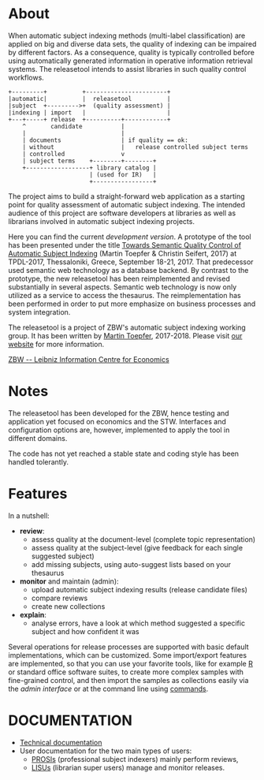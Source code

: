 # About

When automatic subject indexing methods (multi-label classification) are applied 
on big and diverse data sets, the quality of indexing can be impaired by different factors. 
As a consequence, quality is typically controlled before using automatically generated information 
in operative information retrieval systems.
The releasetool intends to assist libraries in such quality control workflows.

```
+---------+          +-----------------------+
|automatic|          |  releasetool          |
|subject  +--------->+  (quality assessment) |
|indexing | import   |                       |
+---+-----+ release  +----------+------------+
    ^       candidate           | 
    |                           |
    | documents                 | if quality == ok:
    | without                   |   release controlled subject terms
    | controlled                v
    | subject terms    +--------+--------+
    +------------------+ library catalog |
                       | (used for IR)   |
                       +-----------------+
```

The project aims to build a straight-forward web application as a starting point 
for quality assessment of automatic subject indexing.
The intended audience of this project are software developers at libraries 
as well as librarians involved in automatic subject indexing projects.

Here you can find the current _development version_.
A prototype of the tool has been presented under the title
[Towards Semantic Quality Control of Automatic Subject Indexing](http://dx.doi.org/doi:10.1007/978-3-319-67008-9_56)
(Martin Toepfer &amp; Christin Seifert, 2017)
at TPDL-2017, Thessaloniki, Greece, September 18-21, 2017.
That predecessor used semantic web technology as a database backend.
By contrast to the prototype, the new releasetool has been reimplemented and revised 
substantially in several aspects.
Semantic web technology is now only utilized as a service to access the thesaurus.
The reimplementation has been performed in order to put more emphasize on business processes
and system integration.

The releasetool is a project of ZBW's automatic subject indexing working group.
It has been written by [Martin Toepfer](https://www.zbw.eu/de/forschung/science-2-0/martin-toepfer/), 2017-2018.
Please visit [our website](https://www.zbw.eu/en/about-us/key-activities/metadata-generation/) for more information.

[ZBW -- Leibniz Information Centre for Economics](https://www.zbw.eu)

# Notes

The releasetool has been developed for the ZBW,
hence testing and application yet focused on economics and the STW.
Interfaces and configuration options are, however, implemented to apply the tool in different domains.

The code has not yet reached a stable state and coding style has been handled tolerantly.

# Features

In a nutshell:

* __review__:
    * assess quality at the document-level (complete topic representation)
    * assess quality at the subject-level (give feedback for each single suggested subject)
    * add missing subjects, using auto-suggest lists based on your thesaurus
* __monitor__ and maintain (admin):
    * upload automatic subject indexing results (release candidate files)
    * compare reviews
    * create new collections
* __explain__:
    * analyse errors, have a look at which method suggested a specific subject and how confident it was

Several operations for release processes are supported with basic default implementations,
which can be customized.
Some import/export features are implemented, 
so that you can use your favorite tools, like for example [R](https://www.r-project.org/) 
or standard office software suites, 
to create more complex samples with fine-grained control, 
and then import the samples as collections easily via the *admin interface* or 
at the command line using [commands](zaptain_rt_app/management/commands/).

# DOCUMENTATION

* [Technical documentation](docs/README_DEV.md)
* User documentation for the two main types of users:
  * [PROSIs](README_PROSI.md) (professional subject indexers) mainly perform reviews,
  * [LISUs](README_LISU.md) (librarian super users) manage and monitor releases.








